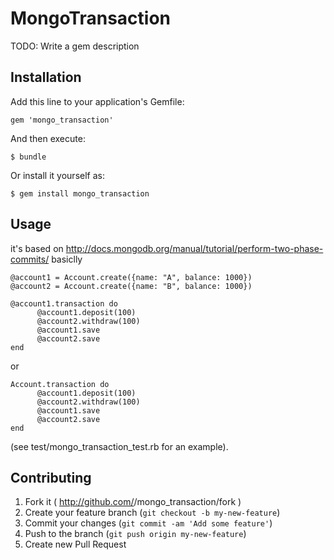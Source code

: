 # MongoTransaction

TODO: Write a gem description

## Installation

Add this line to your application's Gemfile:

    gem 'mongo_transaction'

And then execute:

    $ bundle

Or install it yourself as:

    $ gem install mongo_transaction

## Usage

it's based on http://docs.mongodb.org/manual/tutorial/perform-two-phase-commits/
basiclly
```
@account1 = Account.create({name: "A", balance: 1000})
@account2 = Account.create({name: "B", balance: 1000})
```
```
@account1.transaction do
      @account1.deposit(100)
      @account2.withdraw(100)
      @account1.save
      @account2.save
end
```

or
```
Account.transaction do
      @account1.deposit(100)
      @account2.withdraw(100)
      @account1.save
      @account2.save
end
```
(see test/mongo_transaction_test.rb for an example).
## Contributing

1. Fork it ( http://github.com/<my-github-username>/mongo_transaction/fork )
2. Create your feature branch (`git checkout -b my-new-feature`)
3. Commit your changes (`git commit -am 'Add some feature'`)
4. Push to the branch (`git push origin my-new-feature`)
5. Create new Pull Request
